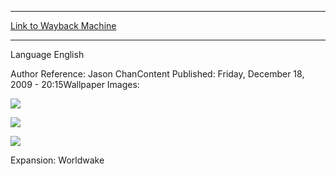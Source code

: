 
---
[Link to Wayback Machine](https://web.archive.org/web/20150311124641/http://magic.wizards.com/en/articles/wallpapers/jace-mind-sculptor)

[_metadata_:generator]:- "Drupal 7 (http://drupal.org)"
[_metadata_:node]:- "323526"
[_metadata_:source]:- "article"
[_metadata_:title]:- "Jace, the Mind Sculptor"
[_metadata_:wayback_capture_timestamp]:- "2015-03-11 12:46:41"
[_metadata_:wayback_raw_url]:- "https://web.archive.org/web/20150311124641id_/http://magic.wizards.com/en/articles/wallpapers/jace-mind-sculptor"
[_metadata_:wayback_url]:- "http://magic.wizards.com/en/articles/wallpapers/jace-mind-sculptor"
---






Language 
 English

Author Reference: Jason ChanContent Published: Friday, December 18, 2009 - 20:15Wallpaper Images: 

[![](https://media.magic.wizards.com/styles/large/public/images/wallpaper/WP_JacetheMindSculptor_2560x1600.jpg)](http://magic.wizards.com/sites/mtg/files/images/wallpaper/WP_JacetheMindSculptor_2560x1600.jpg) 



[![](https://media.magic.wizards.com/styles/large/public/images/wallpaper/WP_JacetheMindSculptor_1280x960.jpg)](http://magic.wizards.com/sites/mtg/files/images/wallpaper/WP_JacetheMindSculptor_1280x960.jpg) 



[![](https://media.magic.wizards.com/styles/large/public/images/wallpaper/WP_JacetheMindSculptor_320x480.jpg)](http://magic.wizards.com/sites/mtg/files/images/wallpaper/WP_JacetheMindSculptor_320x480.jpg) 

Expansion: Worldwake  

 
